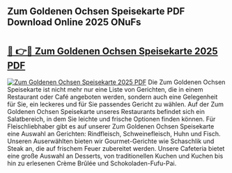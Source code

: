 ## Zum Goldenen Ochsen Speisekarte PDF Download Online 2025 ONuFs

# <h2><a href="http://gce3gni.nevu.top/?p=Zum+Goldenen+Ochsen+Speisekarte">🔗 👉🔴 Zum Goldenen Ochsen Speisekarte 2025 PDF</a></h2>

[![Zum Goldenen Ochsen Speisekarte 2025 PDF](https://i.imgur.com/dBaPXMq.png)](http://gce3gni.nevu.top/?p=Zum+Goldenen+Ochsen+Speisekarte)
Die Zum Goldenen Ochsen Speisekarte ist nicht mehr nur eine Liste von Gerichten, die in einem Restaurant oder Café angeboten werden, sondern auch eine Gelegenheit für Sie, ein leckeres und für Sie passendes Gericht zu wählen. Auf der Zum Goldenen Ochsen Speisekarte unseres Restaurants befindet sich ein Salatbereich, in dem Sie leichte und frische Optionen finden können. Für Fleischliebhaber gibt es auf unserer Zum Goldenen Ochsen Speisekarte eine Auswahl an Gerichten: Rindfleisch, Schweinefleisch, Huhn und Fisch. Unseren Auserwählten bieten wir Gourmet-Gerichte wie Schaschlik und Steak an, die auf frischem Feuer zubereitet werden. Unsere Cafeteria bietet eine große Auswahl an Desserts, von traditionellen Kuchen und Kuchen bis hin zu erlesenen Crème Brûlée und Schokoladen-Fufu-Pai.
